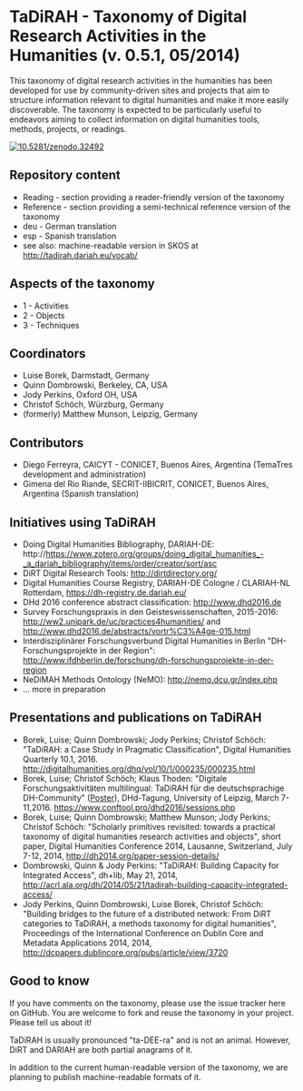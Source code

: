 TaDiRAH - Taxonomy of Digital Research Activities in the Humanities (v. 0.5.1, 05/2014)
=====================================================================================

This taxonomy of digital research activities in the humanities has been developed for use by community-driven sites and projects that aim to structure information relevant to digital humanities and make it more easily discoverable. The taxonomy is expected to be particularly useful to endeavors aiming to collect information on digital humanities tools, methods, projects, or readings. 

<a href="https://zenodo.org/badge/latestdoi/1105/dhtaxonomy/TaDiRAH"><img src="https://zenodo.org/badge/1105/dhtaxonomy/TaDiRAH.svg" alt="10.5281/zenodo.32492"></a>

Repository content
---------------

* Reading - section providing a reader-friendly version of the taxonomy
* Reference - section providing a semi-technical reference version of the taxonomy
* deu - German translation
* esp - Spanish translation
* see also: machine-readable version in SKOS at http://tadirah.dariah.eu/vocab/

Aspects of the taxonomy
-----------------------
* 1 - Activities
* 2 - Objects
* 3 - Techniques


Coordinators
------------
* Luise Borek, Darmstadt, Germany
* Quinn Dombrowski, Berkeley, CA, USA
* Jody Perkins, Oxford OH, USA
* Christof Schöch, Würzburg, Germany
* (formerly) Matthew Munson, Leipzig, Germany

Contributors
------------
* Diego Ferreyra, CAICYT - CONICET, Buenos Aires, Argentina (TemaTres development and administration)
* Gimena del Rio Riande, SECRIT-IIBICRIT, CONICET, Buenos Aires, Argentina (Spanish translation)

Initiatives using TaDiRAH
-------------------------
* Doing Digital Humanities Bibliography, DARIAH-DE: http://https://www.zotero.org/groups/doing_digital_humanities_-_a_dariah_bibliography/items/order/creator/sort/asc
* DiRT Digital Research Tools: http://dirtdirectory.org/
* Digital Humanities Course Registry, DARIAH-DE Cologne / CLARIAH-NL Rotterdam, https://dh-registry.de.dariah.eu/
* DHd 2016 conference abstract classification: http://www.dhd2016.de 
* Survey Forschungspraxis in den Geisteswissenschaften, 2015-2016: http://ww2.unipark.de/uc/practices4humanities/ and http://www.dhd2016.de/abstracts/vortr%C3%A4ge-015.html
* Interdisziplinärer Forschungsverbund Digital Humanities in Berlin "DH-Forschungsprojekte in der Region": http://www.ifdhberlin.de/forschung/dh-forschungsprojekte-in-der-region
* NeDiMAH Methods Ontology (NeMO): http://nemo.dcu.gr/index.php
* ... more in preparation

Presentations and publications on TaDiRAH
-----------------------
*  Borek, Luise; Quinn Dombrowski; Jody Perkins; Christof Schöch: "TaDiRAH: a Case Study in Pragmatic Classification", Digital Humanities Quarterly 10.1, 2016. http://digitalhumanities.org/dhq/vol/10/1/000235/000235.html
*  Borek, Luise; Christof Schöch; Klaus Thoden: "Digitale Forschungsaktivitäten multilingual: TaDiRAH für die deutschsprachige DH-Community" ([Poster](https://www.linglit.tu-darmstadt.de/fileadmin/linglit/borek/tadirah_DHd2016_poster.pdf)), DHd-Tagung, University of Leipzig, March 7-11,2016. https://www.conftool.pro/dhd2016/sessions.php
* Borek, Luise; Quinn Dombrowski; Matthew Munson; Jody Perkins; Christof Schöch: "Scholarly primitives revisited: towards a practical taxonomy of digital humanities research activities and objects", short paper, Digital Humanities Conference 2014, Lausanne, Switzerland, July 7-12, 2014, http://dh2014.org/paper-session-details/
* Dombrowski, Quinn & Jody Perkins: "TaDiRAH: Building Capacity for Integrated Access", dh+lib, May 21, 2014, http://acrl.ala.org/dh/2014/05/21/tadirah-building-capacity-integrated-access/
* Jody Perkins, Quinn Dombrowski, Luise Borek, Christof Schöch: "Building bridges to the future of a distributed network: From DiRT categories to TaDiRAH, a methods taxonomy for digital humanities", Proceedings of the International Conference on Dublin Core and Metadata Applications 2014, 2014, http://dcpapers.dublincore.org/pubs/article/view/3720 

Good to know
------------

If you have comments on the taxonomy, please use the issue tracker here on GitHub. You are welcome to fork and reuse the taxonomy in your project. Please tell us about it!

TaDiRAH is usually pronounced "ta-DEE-ra" and is not an animal. However, DiRT and DARIAH are both partial anagrams of it.

In addition to the current human-readable version of the taxonomy, we are planning to publish machine-readable formats of it.
